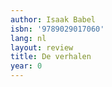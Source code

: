 ```yaml
---
author: Isaak Babel
isbn: '9789029017060'
lang: nl
layout: review
title: De verhalen
year: 0
---
```


